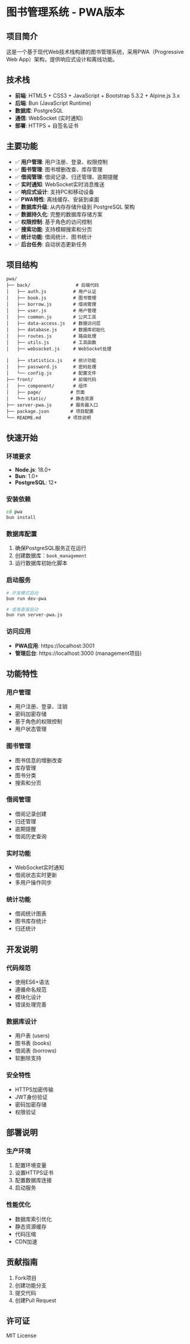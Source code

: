 # 图书管理系统 - PWA版本

## 项目简介

这是一个基于现代Web技术栈构建的图书管理系统，采用PWA（Progressive Web App）架构，提供响应式设计和离线功能。

## 技术栈

- **前端**: HTML5 + CSS3 + JavaScript + Bootstrap 5.3.2 + Alpine.js 3.x
- **后端**: Bun (JavaScript Runtime)
- **数据库**: PostgreSQL
- **通信**: WebSocket (实时通知)
- **部署**: HTTPS + 自签名证书

## 主要功能

- ✅ **用户管理**: 用户注册、登录、权限控制
- ✅ **图书管理**: 图书增删改查、库存管理
- ✅ **借阅管理**: 借阅记录、归还管理、逾期提醒
- ✅ **实时通知**: WebSocket实时消息推送
- ✅ **响应式设计**: 支持PC和移动设备
- ✅ **PWA特性**: 离线缓存、安装到桌面
- ✅ **数据库升级**: 从内存存储升级到 PostgreSQL 架构
- ✅ **数据持久化**: 完整的数据库存储方案
- ✅ **权限控制**: 基于角色的访问控制
- ✅ **搜索功能**: 支持模糊搜索和分页
- ✅ **统计功能**: 借阅统计、图书统计
- ✅ **后台任务**: 自动状态更新任务

## 项目结构

```
pwa/
├── back/                 # 后端代码
│   ├── auth.js          # 用户认证
│   ├── book.js          # 图书管理
│   ├── borrow.js        # 借阅管理
│   ├── user.js          # 用户管理
│   ├── common.js        # 公共工具
│   ├── data-access.js   # 数据访问层
│   ├── database.js      # 数据库初始化
│   ├── routes.js        # 路由处理
│   ├── utils.js         # 工具函数
│   ├── websocket.js     # WebSocket处理

│   ├── statistics.js    # 统计功能
│   ├── password.js      # 密码处理
│   └── config.js        # 配置文件
├── front/               # 前端代码
│   ├── component/       # 组件
│   ├── page/           # 页面
│   └── static/         # 静态资源
├── server-pwa.js       # 服务器入口
├── package.json        # 项目配置
└── README.md          # 项目说明
```

## 快速开始

### 环境要求

- **Node.js**: 18.0+
- **Bun**: 1.0+
- **PostgreSQL**: 12+

### 安装依赖

```bash
cd pwa
bun install
```

### 数据库配置

1. 确保PostgreSQL服务正在运行
2. 创建数据库：`book_management`
3. 运行数据库初始化脚本

### 启动服务

```bash
# 开发模式启动
bun run dev-pwa

# 或者直接启动
bun run server-pwa.js
```

### 访问应用

- **PWA应用**: https://localhost:3001
- **管理后台**: https://localhost:3000 (management项目)

## 功能特性

### 用户管理
- 用户注册、登录、注销
- 密码加密存储
- 基于角色的权限控制
- 用户状态管理

### 图书管理
- 图书信息的增删改查
- 库存管理
- 图书分类
- 搜索和分页

### 借阅管理
- 借阅记录创建
- 归还管理
- 逾期提醒
- 借阅历史查询

### 实时功能
- WebSocket实时通知
- 借阅状态实时更新
- 多用户操作同步

### 统计功能
- 借阅统计图表
- 图书库存统计
- 归还统计

## 开发说明

### 代码规范
- 使用ES6+语法
- 遵循命名规范
- 模块化设计
- 错误处理完善

### 数据库设计
- 用户表 (users)
- 图书表 (books)
- 借阅表 (borrows)
- 软删除支持

### 安全特性
- HTTPS加密传输
- JWT身份验证
- 密码加密存储
- 权限验证

## 部署说明

### 生产环境
1. 配置环境变量
2. 设置HTTPS证书
3. 配置数据库连接
4. 启动服务

### 性能优化
- 数据库索引优化
- 静态资源缓存
- 代码压缩
- CDN加速

## 贡献指南

1. Fork项目
2. 创建功能分支
3. 提交代码
4. 创建Pull Request

## 许可证

MIT License 